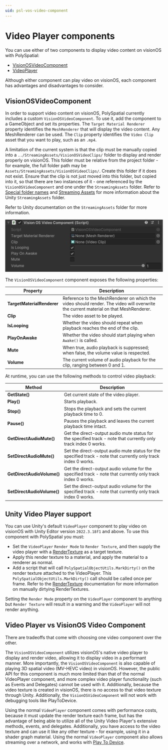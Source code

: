 ```yaml
---
uid: psl-vos-video-component
---
```

# Video Player components
You can use either of two components to display video content on visionOS with PolySpatial:

- [VisionOSVideoComponent](#visionosvideocomponent)
- [VideoPlayer](#video-player)

Although either component can play video on visionOS, each component has advantages and disadvantages to consider.

## VisionOSVideoComponent 

In order to support video content on visionOS, PolySpatial currently includes a custom `VisionOSVideoComponent`. To use it, add the component to a GameObject and set its properties. The `Target Material Renderer` property identifies the `MeshRenderer` that will display the video content. Any MeshRenderer can be used. The `Clip` property identifies the `Video Clip` asset that you want to play, such as an `.mp4`.

A limitation of the current system is that the clip must be manually copied into a `../StreamingAssets/VisionOSVideoClips/` folder to display and render properly on visionOS. This folder must be relative from the project folder - for example, the full folder path may be `Assets/StreamingAssets/VisionOSVideoClips/`. Create this folder if it does not exist. Ensure that the clip is not just moved into this folder, but copied into it, so that there are two instances of it - one referenced by the `VisionOSVideoComponent` and one under the `StreamingAssets` folder. Refer to [Special folder names](xref:SpecialFolders) and [Streaming Assets](xref:StreamingAssets) for more information about the Unity `StreamingAssets` folder.

Refer to Unity documentation on the `StreamingAssets` folder for more information.

![VisionOSVideoComponent](images/ReferenceGuide/VisionOSVideoComponent.png)

The `VisionOSVideoComponent` component exposes the following properties:

| **Property** | **Description** |
| --- | --- |
| **TargetMaterialRenderer** | Reference to the MeshRenderer on which the video should render. The video will overwrite the current material on that MeshRenderer. |
| **Clip** | The video asset to be played. |
| **IsLooping** | Whether the video should repeat when playback reaches the end of the clip. |
| **PlayOnAwake** | Whether the video should start playing when `Awake()` is called.|
| **Mute** | When true, audio playback is suppressed; when false, the volume value is respected. |
| **Volume** | The current volume of audio playback for the clip, ranging between 0 and 1. |

At runtime, you can use the following methods to control video playback:

| **Method**                   | **Description**                                                                                                 |
|------------------------------|-----------------------------------------------------------------------------------------------------------------|
| **GetState()**               | Get current state of the video player.                                                                          |
| **Play()**                   | Starts playback.                                                                                                |
| **Stop()**                   | Stops the playback and sets the current playback time to 0.                                                     |
| **Pause()**                  | Pauses the playback and leaves the current playback time intact.                                                |
| **GetDirectAudioMute()**     | Get the direct-output audio mute status for the specified track - note that currently only track index 0 works. |
| **SetDirectAudioMute()**     | Set the direct-output audio mute status for the specified track - note that currently only track index 0 works. |
| **GetDirectAudioVolume()**   | Get the direct-output audio volume for the specified track - note that currently only track index 0 works.      |
| **SetDirectAudioVolume()**   | Set the direct-output audio volume for the specified track - note that currently only track index 0 works.      |

<a id="video-player"></a>
## Unity Video Player support

You can use Unity's default `VideoPlayer` component to play video on visionOS with Unity Editor version `2022.3.18f1` and above. To use this component with PolySpatial you must:
* Set the `VideoPlayer` `Render Mode` to `Render Texture`, and then supply the video player with a [RenderTexture](xref:psl-vos-render-textures) as a target texture.
* Apply this render texture to a material, and apply the material to a renderer as normal.
* Add a script that will call `PolySpatialObjectUtils.MarkDirty()` on the render texture attached to the VideoPlayer. This `PolySpatialObjectUtils.MarkDirty()` call should be called once per frame. Refer to the [RenderTexture](xref:psl-vos-render-textures) documentation for more information on manually dirtying RenderTextures.

Setting the `Render Mode` property on the `VideoPlayer` component to anything but `Render Texture` will result in a warning and the `VideoPlayer` will not render anything.


## Video Player vs VisionOS Video Component

There are tradeoffs that come with choosing one video component over the other. 

The `VisionOSVideoComponent` utilizes visionOS's native video player to display and render video, allowing it to display video in a performant manner. More importantly, the `VisionOSVideoComponent` is also capable of playing 3D spatial video (MV-HEVC video) in visionOS. However, the public API for this component is much more limited than that of the normal VideoPlayer component, and more complex video player functionality (such as Events and Delegates) cannot be used with it. Additionally, because the video texture is created in visionOS, there is no access to that video texture through Unity. Additionally, the `VisionOSVideoComponent` will not work with debugging tools like PlayToDevice. 


Using the normal `VideoPlayer` component comes with performance costs, because it must update the render texture each frame, but has the advantage of being able to utilize all of the Unity Video Player's extensive methods, events, and delegates. Additionally, you have access to the video texture and can use it like any other texture - for example, using it in a shader graph material. Using the normal `VideoPlayer` component also allows streaming over a network, and works with [Play To Device](xref:psl-play-to-device). 

